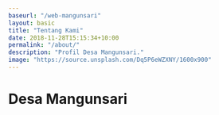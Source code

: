 ```yaml
---
baseurl: "/web-mangunsari"
layout: basic
title: "Tentang Kami"
date: 2018-11-28T15:15:34+10:00
permalink: "/about/"
description: "Profil Desa Mangunsari."
image: "https://source.unsplash.com/Dq5P6eWZXNY/1600x900"
---
```


# Desa Mangunsari
